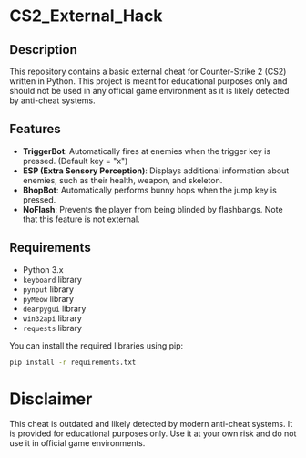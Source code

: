# CS2_External_Hack

## Description

This repository contains a basic external cheat for Counter-Strike 2 (CS2) written in Python. This project is meant for educational purposes only and should not be used in any official game environment as it is likely detected by anti-cheat systems.

## Features

- **TriggerBot**: Automatically fires at enemies when the trigger key is pressed. (Default key = "x")
- **ESP (Extra Sensory Perception)**: Displays additional information about enemies, such as their health, weapon, and skeleton.
- **BhopBot**: Automatically performs bunny hops when the jump key is pressed.
- **NoFlash**: Prevents the player from being blinded by flashbangs. Note that this feature is not external.

## Requirements

- Python 3.x
- `keyboard` library
- `pynput` library
- `pyMeow` library
- `dearpygui` library
- `win32api` library
- `requests` library

You can install the required libraries using pip:

```bash
pip install -r requirements.txt
```

# Disclaimer

This cheat is outdated and likely detected by modern anti-cheat systems. It is provided for educational purposes only. Use it at your own risk and do not use it in official game environments.

